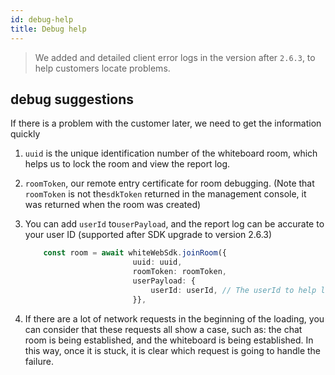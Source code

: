 ```yaml
---
id: debug-help
title: Debug help
---
```


> We added and detailed client error logs in the version after `2.6.3`, to help customers locate problems.

## debug suggestions

If there is a problem with the customer later, we need to get the information quickly

1. `uuid` is the unique identification number of the whiteboard room, which helps us to lock the room and view the report log.
2. `roomToken`, our remote entry certificate for room debugging. (Note that `roomToken` is not the`sdkToken` returned in the management console, it was returned when the room was created)
3. You can add `userId` to`userPayload`, and the report log can be accurate to your user ID (supported after SDK upgrade to version 2.6.3)

    ``` typescript
        const room = await whiteWebSdk.joinRoom({
                            uuid: uuid,
                            roomToken: roomToken,
                            userPayload: {
                                userId: userId, // The userId to help locate the problem is written here
                            }},
    ```

4. If there are a lot of network requests in the beginning of the loading, you can consider that these requests all show a case, such as: the chat room is being established, and the whiteboard is being established. In this way, once it is stuck, it is clear which request is going to handle the failure.
